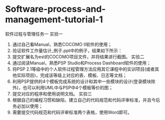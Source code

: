 # Software-process-and-management-tutorial-1
软件过程与管理任务一
实验一
1.	通过自己看Manual，熟悉COCOMO II软件的使用；
2.	验证软件工作量估计_例子.ppt中的例子，结果如下所示：
3.	提交扩展名为est的COCOMO项目文件，并将结果进行截图。
实验二
1.	通过阅读Manual，熟悉PSP Studio和Process Dashboard软件的使用；
2.	将PSP 2.1等级中的个人软件过程管理方法应用其它课程中的实训项目(或者其他实际项目)，完成该等级上对应的表、模板、日志等文档； 
3.	利用PSP提供的4个模板完成系统的设计和其中一些模块的设计(登录模块除外)，也可以利用UML中与PSP中4个模板等价的图；
4.	提交对应的程序和使用说明文档。
实验三
1.	根据自己的编程习惯和缺陷，建立自己的代码规范和代码评审标准，并且今后务必加以使用；
2.	需要提交代码规范和代码评审标准两个表格，使用Word即可。

